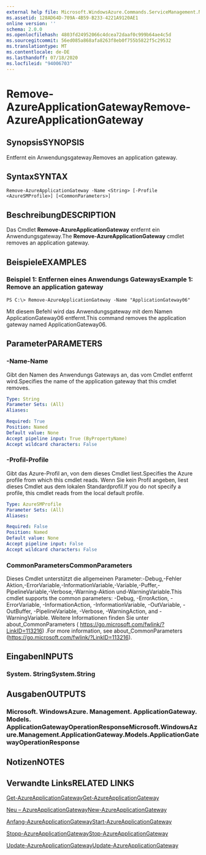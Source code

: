 ```yaml
---
external help file: Microsoft.WindowsAzure.Commands.ServiceManagement.Network.dll-Help.xml
ms.assetid: 128AD64D-709A-4B59-B233-4221A9120AE1
online version: ''
schema: 2.0.0
ms.openlocfilehash: 4803fd24952066c4dcea72daaf0c999b64ae4c5d
ms.sourcegitcommit: 56ed085a868afa8263f8eb0f755b5822f5c29532
ms.translationtype: MT
ms.contentlocale: de-DE
ms.lasthandoff: 07/18/2020
ms.locfileid: "94006703"
---
```

# <span data-ttu-id="34dc1-101">Remove-AzureApplicationGateway</span><span class="sxs-lookup"><span data-stu-id="34dc1-101">Remove-AzureApplicationGateway</span></span>

## <span data-ttu-id="34dc1-102">Synopsis</span><span class="sxs-lookup"><span data-stu-id="34dc1-102">SYNOPSIS</span></span>
<span data-ttu-id="34dc1-103">Entfernt ein Anwendungsgateway.</span><span class="sxs-lookup"><span data-stu-id="34dc1-103">Removes an application gateway.</span></span>

## <span data-ttu-id="34dc1-104">Syntax</span><span class="sxs-lookup"><span data-stu-id="34dc1-104">SYNTAX</span></span>

```
Remove-AzureApplicationGateway -Name <String> [-Profile <AzureSMProfile>] [<CommonParameters>]
```

## <span data-ttu-id="34dc1-105">Beschreibung</span><span class="sxs-lookup"><span data-stu-id="34dc1-105">DESCRIPTION</span></span>
<span data-ttu-id="34dc1-106">Das Cmdlet **Remove-AzureApplicationGateway** entfernt ein Anwendungsgateway.</span><span class="sxs-lookup"><span data-stu-id="34dc1-106">The **Remove-AzureApplicationGateway** cmdlet removes an application gateway.</span></span>

## <span data-ttu-id="34dc1-107">Beispiele</span><span class="sxs-lookup"><span data-stu-id="34dc1-107">EXAMPLES</span></span>

### <span data-ttu-id="34dc1-108">Beispiel 1: Entfernen eines Anwendungs Gateways</span><span class="sxs-lookup"><span data-stu-id="34dc1-108">Example 1: Remove an application gateway</span></span>
```
PS C:\> Remove-AzureApplicationGateway -Name "ApplicationGateway06"
```

<span data-ttu-id="34dc1-109">Mit diesem Befehl wird das Anwendungsgateway mit dem Namen ApplicationGateway06 entfernt.</span><span class="sxs-lookup"><span data-stu-id="34dc1-109">This command removes the application gateway named ApplicationGateway06.</span></span>

## <span data-ttu-id="34dc1-110">Parameter</span><span class="sxs-lookup"><span data-stu-id="34dc1-110">PARAMETERS</span></span>

### <span data-ttu-id="34dc1-111">-Name</span><span class="sxs-lookup"><span data-stu-id="34dc1-111">-Name</span></span>
<span data-ttu-id="34dc1-112">Gibt den Namen des Anwendungs Gateways an, das vom Cmdlet entfernt wird.</span><span class="sxs-lookup"><span data-stu-id="34dc1-112">Specifies the name of the application gateway that this cmdlet removes.</span></span>

```yaml
Type: String
Parameter Sets: (All)
Aliases: 

Required: True
Position: Named
Default value: None
Accept pipeline input: True (ByPropertyName)
Accept wildcard characters: False
```

### <span data-ttu-id="34dc1-113">-Profil</span><span class="sxs-lookup"><span data-stu-id="34dc1-113">-Profile</span></span>
<span data-ttu-id="34dc1-114">Gibt das Azure-Profil an, von dem dieses Cmdlet liest.</span><span class="sxs-lookup"><span data-stu-id="34dc1-114">Specifies the Azure profile from which this cmdlet reads.</span></span> <span data-ttu-id="34dc1-115">Wenn Sie kein Profil angeben, liest dieses Cmdlet aus dem lokalen Standardprofil.</span><span class="sxs-lookup"><span data-stu-id="34dc1-115">If you do not specify a profile, this cmdlet reads from the local default profile.</span></span>

```yaml
Type: AzureSMProfile
Parameter Sets: (All)
Aliases: 

Required: False
Position: Named
Default value: None
Accept pipeline input: False
Accept wildcard characters: False
```

### <span data-ttu-id="34dc1-116">CommonParameters</span><span class="sxs-lookup"><span data-stu-id="34dc1-116">CommonParameters</span></span>
<span data-ttu-id="34dc1-117">Dieses Cmdlet unterstützt die allgemeinen Parameter:-Debug,-Fehler Aktion,-ErrorVariable,-InformationVariable,-Variable,-Puffer,-PipelineVariable,-Verbose,-Warning-Aktion und-WarningVariable.</span><span class="sxs-lookup"><span data-stu-id="34dc1-117">This cmdlet supports the common parameters: -Debug, -ErrorAction, -ErrorVariable, -InformationAction, -InformationVariable, -OutVariable, -OutBuffer, -PipelineVariable, -Verbose, -WarningAction, and -WarningVariable.</span></span> <span data-ttu-id="34dc1-118">Weitere Informationen finden Sie unter about_CommonParameters ( https://go.microsoft.com/fwlink/?LinkID=113216) .</span><span class="sxs-lookup"><span data-stu-id="34dc1-118">For more information, see about_CommonParameters (https://go.microsoft.com/fwlink/?LinkID=113216).</span></span>

## <span data-ttu-id="34dc1-119">Eingaben</span><span class="sxs-lookup"><span data-stu-id="34dc1-119">INPUTS</span></span>

### <span data-ttu-id="34dc1-120">System. String</span><span class="sxs-lookup"><span data-stu-id="34dc1-120">System.String</span></span>

## <span data-ttu-id="34dc1-121">Ausgaben</span><span class="sxs-lookup"><span data-stu-id="34dc1-121">OUTPUTS</span></span>

### <span data-ttu-id="34dc1-122">Microsoft. WindowsAzure. Management. ApplicationGateway. Models. ApplicationGatewayOperationResponse</span><span class="sxs-lookup"><span data-stu-id="34dc1-122">Microsoft.WindowsAzure.Management.ApplicationGateway.Models.ApplicationGatewayOperationResponse</span></span>

## <span data-ttu-id="34dc1-123">Notizen</span><span class="sxs-lookup"><span data-stu-id="34dc1-123">NOTES</span></span>

## <span data-ttu-id="34dc1-124">Verwandte Links</span><span class="sxs-lookup"><span data-stu-id="34dc1-124">RELATED LINKS</span></span>

[<span data-ttu-id="34dc1-125">Get-AzureApplicationGateway</span><span class="sxs-lookup"><span data-stu-id="34dc1-125">Get-AzureApplicationGateway</span></span>](./Get-AzureApplicationGateway.md)

[<span data-ttu-id="34dc1-126">Neu – AzureApplicationGateway</span><span class="sxs-lookup"><span data-stu-id="34dc1-126">New-AzureApplicationGateway</span></span>](./New-AzureApplicationGateway.md)

[<span data-ttu-id="34dc1-127">Anfang-AzureApplicationGateway</span><span class="sxs-lookup"><span data-stu-id="34dc1-127">Start-AzureApplicationGateway</span></span>](./Start-AzureApplicationGateway.md)

[<span data-ttu-id="34dc1-128">Stopp-AzureApplicationGateway</span><span class="sxs-lookup"><span data-stu-id="34dc1-128">Stop-AzureApplicationGateway</span></span>](./Stop-AzureApplicationGateway.md)

[<span data-ttu-id="34dc1-129">Update-AzureApplicationGateway</span><span class="sxs-lookup"><span data-stu-id="34dc1-129">Update-AzureApplicationGateway</span></span>](./Update-AzureApplicationGateway.md)


